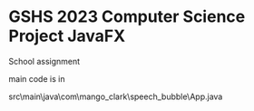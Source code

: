 # GSHS 2023 Computer Science Project JavaFX

School assignment

main code is in

src\main\java\com\mango_clark\speech_bubble\App.java
